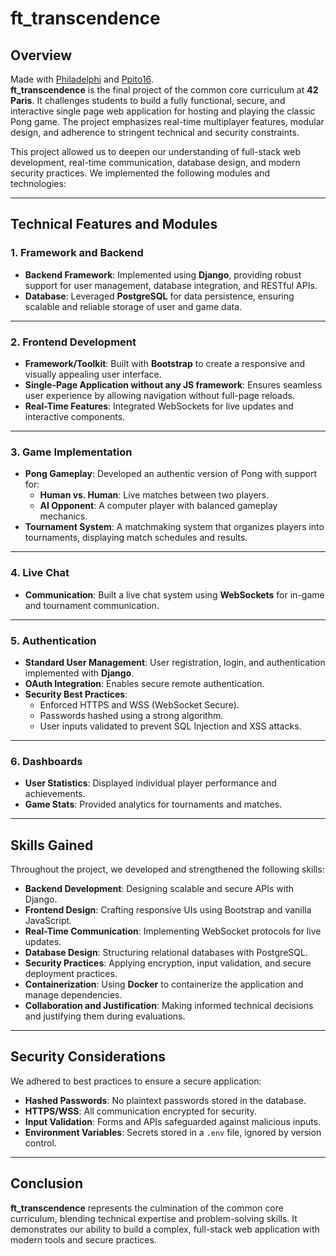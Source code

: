 # ft_transcendence

## Overview

Made with [Philadelphi](https://github.com/philadelphi) and [Ppito16](https://github.com/Ppito16).<br>
**ft_transcendence** is the final project of the common core curriculum at **42 Paris**. It challenges students to build a fully functional, secure, and interactive single page web application for hosting and playing the classic Pong game. The project emphasizes real-time multiplayer features, modular design, and adherence to stringent technical and security constraints.

This project allowed us to deepen our understanding of full-stack web development, real-time communication, database design, and modern security practices. We implemented the following modules and technologies:

---

## Technical Features and Modules

### 1. **Framework and Backend**
- **Backend Framework**: Implemented using **Django**, providing robust support for user management, database integration, and RESTful APIs.
- **Database**: Leveraged **PostgreSQL** for data persistence, ensuring scalable and reliable storage of user and game data.

---

### 2. **Frontend Development**
- **Framework/Toolkit**: Built with **Bootstrap** to create a responsive and visually appealing user interface.
- **Single-Page Application without any JS framework**: Ensures seamless user experience by allowing navigation without full-page reloads.
- **Real-Time Features**: Integrated WebSockets for live updates and interactive components.

---

### 3. **Game Implementation**
- **Pong Gameplay**: Developed an authentic version of Pong with support for:
  - **Human vs. Human**: Live matches between two players.
  - **AI Opponent**: A computer player with balanced gameplay mechanics.
- **Tournament System**: A matchmaking system that organizes players into tournaments, displaying match schedules and results.

---

### 4. **Live Chat**
- **Communication**: Built a live chat system using **WebSockets** for in-game and tournament communication.

---

### 5. **Authentication**
- **Standard User Management**: User registration, login, and authentication implemented with **Django**.
- **OAuth Integration**: Enables secure remote authentication.
- **Security Best Practices**:
  - Enforced HTTPS and WSS (WebSocket Secure).
  - Passwords hashed using a strong algorithm.
  - User inputs validated to prevent SQL Injection and XSS attacks.

---

### 6. **Dashboards**
- **User Statistics**: Displayed individual player performance and achievements.
- **Game Stats**: Provided analytics for tournaments and matches.

---

## Skills Gained

Throughout the project, we developed and strengthened the following skills:

- **Backend Development**: Designing scalable and secure APIs with Django.
- **Frontend Design**: Crafting responsive UIs using Bootstrap and vanilla JavaScript.
- **Real-Time Communication**: Implementing WebSocket protocols for live updates.
- **Database Design**: Structuring relational databases with PostgreSQL.
- **Security Practices**: Applying encryption, input validation, and secure deployment practices.
- **Containerization**: Using **Docker** to containerize the application and manage dependencies.
- **Collaboration and Justification**: Making informed technical decisions and justifying them during evaluations.

---

## Security Considerations

We adhered to best practices to ensure a secure application:
- **Hashed Passwords**: No plaintext passwords stored in the database.
- **HTTPS/WSS**: All communication encrypted for security.
- **Input Validation**: Forms and APIs safeguarded against malicious inputs.
- **Environment Variables**: Secrets stored in a `.env` file, ignored by version control.

---

## Conclusion

**ft_transcendence** represents the culmination of the common core curriculum, blending technical expertise and problem-solving skills. It demonstrates our ability to build a complex, full-stack web application with modern tools and secure practices.

